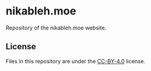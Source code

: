 # nikableh.moe

Repository of the nikableh.moe website.

## License

Files in this repository are under the [CC-BY-4.0] license.

[CC-BY-4.0]: https://creativecommons.org/licenses/by/4.0/
